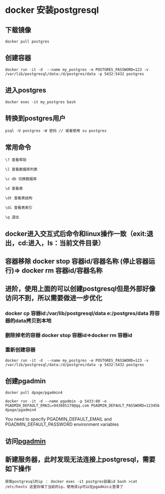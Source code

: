 # docker 安装postgresql

## 下载镜像

    docker pull postgres

## 创建容器

    docker run -it -d  --name my_postgres -e POSTGRES_PASSWORD=123 -v /var/lib/postgresql/data:/d/postgres/data -p 5432:5432 postgres

## 进入postgres

    docker exec -it my_postgres bash

## 转换到postgres用户

    psql -U postgres -W 密码 // 或者使用 su postgres

## 常用命令

    \? 查看帮助

    \l 查看数据库列表

    \c db 切换数据库

    \d 查看表

    \dt 查看表结构

    \di 查看表索引

    \q 退出

## docker进入交互式后命令和linux操作一致（exit:退出，cd:进入，ls：当前文件目录）

## 容器移除 docker stop 容器id/容器名称 (停止容器运行)=> docker rm 容器id/容器名称

## 进阶，使用上面的可以创建postgresql但是外部好像访问不到，所以需要做进一步优化

### docker cp 容器id:/var/lib/postgresql/data e:/postgres/data 将容器的data拷贝到本地

### 删除掉老的容器 docker stop 容器id=>docker rm 容器id

### 重新创建容器

    docker run -it -d  --name my_postgres -e POSTGRES_PASSWORD=123 -v /var/lib/postgresql/data:/d/postgres/data -p 5432:5432 postgres

## 创建pgadmin

    docker pull dpage/pgadmin4

    docker run -it -d --name pgadmin -p 5433:80 -e PGADMIN_DEFAULT_EMAIL=943885179@qq.com PGADMIN_DEFAULT_PASSWORD=123456 dpage/pgadmin4
You need to specify PGADMIN_DEFAULT_EMAIL and PGADMIN_DEFAULT_PASSWORD environment variables
## 访问[pgadmin](http://127.0.0.1:5433)

## 新建服务器，此时发现无法连接上postgresql，需要如下操作

    获取postgresql的ip ： docker exec -it postgres容器id bash >cat /etc/hosts 这里存储了当前的ip，使用该ip可以在pgadmin上登录了
